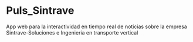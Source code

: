 Puls_Sintrave
=============

App web para la interactividad en tiempo real de noticias sobre la empresa Sintrave-Soluciones e Ingenieria en transporte vertical
